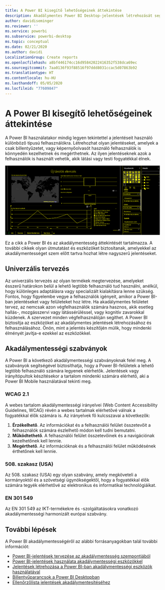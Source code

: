 ```yaml
---
title: A Power BI kisegítő lehetőségeinek áttekintése
description: Akadálymentes Power BI Desktop-jelentések létrehozását segítő funkciók és ajánlások, a Web Content Accessibility Guidelines (WCAG) figyelembe vételével
author: davidiseminger
ms.reviewer: ''
ms.service: powerbi
ms.subservice: powerbi-desktop
ms.topic: conceptual
ms.date: 02/21/2020
ms.author: davidi
LocalizationGroup: Create reports
ms.openlocfilehash: a8bf446174cc16d95842022416352f538dca69ec
ms.sourcegitcommit: 7aa0136f93f88516f97ddd8031ccac5d07863b92
ms.translationtype: HT
ms.contentlocale: hu-HU
ms.lasthandoff: 05/05/2020
ms.locfileid: "77609847"
---
```

# <a name="overview-of-accessibility-in-power-bi"></a>A Power BI kisegítő lehetőségeinek áttekintése

A Power BI használatakor mindig legyen tekintettel a jelentéseit használó különböző típusú felhasználókra. Létrehozhat olyan jelentéseket, amelyek a csak billentyűzetet, vagy képernyőolvasót használó felhasználók is könnyedén kezelhetnek és megérthetnek. Az ilyen jelentéseknek azok a felhasználók is használt vehetik, akik látási vagy testi fogyatékkal élnek.

![A Windows kontrasztos beállítása](media/desktop-accessibility/accessibility-05b.png)

Ez a cikk a Power BI és az akadálymentesség áttekintését tartalmazza. A további cikkek olyan útmutatást és eszközöket biztosítanak, amelyekkel az akadálymentességet szem előtt tartva hozhat létre nagyszerű jelentéseket.

## <a name="universal-design"></a>Univerzális tervezés

Az univerzális tervezés az olyan termékek megtervezése, amelyeket ésszerű határokon belül a lehető legtöbb felhasználó tud használni, anélkül, hogy különleges adaptálásra vagy specializált kialakításra lenne szükség. Fontos, hogy figyelembe vegye a felhasználók igényeit, amikor a Power BI-ban jelentéseket vagy felületeket hoz létre. Ha akadálymentes felületet tervez, az nemcsak azon végfelhasználók számára hasznos, akik esetleg hallás-, mozgásszervi vagy látássérüléssel, vagy kognitív zavarokkal küzdenek. A szervezet minden végfelhasználóján segíthet. A Power BI biztosítja az eszközöket az akadálymentes jelentések létrehozásához és felhasználásához. Önön, mint a jelentés készítőjén múlik, hogy mindenki élményét javítja-e ezekkel az eszközökkel.

## <a name="accessibility-standards"></a>Akadálymentességi szabványok

A Power BI a következő akadálymentességi szabványoknak felel meg. A szabványok segítségével biztosíthatja, hogy a Power BI-felületek a lehető legtöbb felhasználó számára legyenek elérhetők. Jelentések vagy irányítópultok készítésekor a tartalom mindenki számára elérhető, aki a Power BI Mobile használatával tekinti meg.

### <a name="wcag-21"></a>WCAG 2.1

A webes tartalom akadálymentességi irányelvei (Web Content Accessibility Guidelines, WCAG) révén a webes tartalmak elérhetővé válnak a fogyatékkal élők számára is. Az irányelvek fő kulcsszavai a következők:

1. **Érzékelhető**. Az információkat és a felhasználói felület összetevőit a felhasználók számára észlelhető módon kell tudni bemutatni.
2. **Működtethető**. A felhasználói felület összetevőinek és a navigációnak kezelhetőnek kell lennie.
3. **Megérthető**. Az információknak és a felhasználói felület működésének érthetőnek kell lennie.

### <a name="us-section-508"></a>508. szakasz (USA)

Az 508. szakasz (USA) egy olyan szabvány, amely megköveteli a kormányoktól és a szövetségi ügynökségektől, hogy a fogyatékkal élők számára tegyék elérhetővé az elektronikus és informatikai technológiáikat.

### <a name="en-301-549"></a>EN 301 549

Az EN 301 549 az IKT-termékekre és -szolgáltatásokra vonatkozó akadálymentességi harmonizált európai szabvány.  

## <a name="next-steps"></a>További lépések

A Power BI akadálymentességéről az alábbi forrásanyagokban talál további információt:

* [Power BI-jelentések tervezése az akadálymentesség szempontjából](desktop-accessibility-creating-reports.md)
* [Power BI-jelentések használata akadálymentességi eszközökkel](desktop-accessibility-consuming-tools.md)
* [Jelentések létrehozása a Power BI-ban akadálymentességi eszközök használatával](desktop-accessibility-creating-tools.md)
* [Billentyűparancsok a Power BI Desktopban](desktop-accessibility-keyboard-shortcuts.md)
* [Ellenőrzőlista jelentések akadálymentesítéséhez](desktop-accessibility-creating-reports.md#report-accessibility-checklist)


